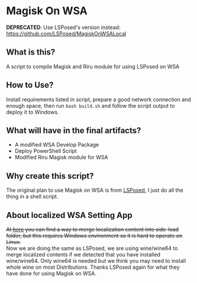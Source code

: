 # Magisk On WSA

__DEPRECATED__: Use LSPosed's version instead: https://github.com/LSPosed/MagiskOnWSALocal

## What is this?  

A script to compile Magisk and Riru module for using LSPosed on WSA

## How to Use?

Install requirements listed in script, prepare a good network connection and enough space, then run `bash build.sh` and follow the script output to deploy it to Windows.

## What will have in the final artifacts?

- A modified WSA Develop Package
- Deploy PowerShell Script
- Modified Riru Magisk module for WSA

## Why create this script?

The original plan to use Magisk on WSA is from [LSPosed](https://github.com/LSPosed/MagiskOnWSA), I just do all the thing in a shell script.

## About localized WSA Setting App

~~At [here](https://github.com/LSPosed/MagiskOnWSA/issues/61) you can find a way to merge localization content into side-load folder, but this requires Windows environment so it is hard to operate on Linux.~~  
Now we are doing the same as LSPosed, we are using wine/wine64 to merge localized contents if we detected that you have installed wine/wine64. Only wine64 is needed but we think you may need to install whole wine on most Distributions. Thanks LSPosed again for what they have done for using Magisk on WSA.
